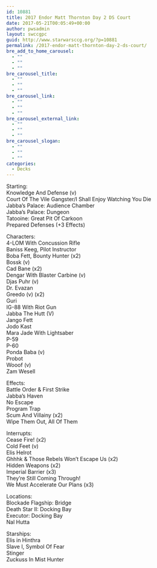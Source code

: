 ```yaml
---
id: 10881
title: 2017 Endor Matt Thornton Day 2 DS Court
date: 2017-05-21T00:05:49+00:00
author: pwsadmin
layout: swccgpc
guid: http://www.starwarsccg.org/?p=10881
permalink: /2017-endor-matt-thornton-day-2-ds-court/
bre_add_to_home_carousel:
  - ""
  - ""
  - ""
bre_carousel_title:
  - ""
  - ""
  - ""
bre_carousel_link:
  - ""
  - ""
  - ""
bre_carousel_external_link:
  - ""
  - ""
  - ""
bre_carousel_slogan:
  - ""
  - ""
  - ""
categories:
  - Decks
---
```

Starting:  
Knowledge And Defense (v)  
Court Of The Vile Gangster/I Shall Enjoy Watching You Die  
Jabba’s Palace: Audience Chamber  
Jabba’s Palace: Dungeon  
Tatooine: Great Pit Of Carkoon  
Prepared Defenses (+3 Effects)

Characters:  
4-LOM With Concussion Rifle  
Baniss Keeg, Pilot Instructor  
Boba Fett, Bounty Hunter (x2)  
Bossk (v)  
Cad Bane (x2)  
Dengar With Blaster Carbine (v)  
Djas Puhr (v)  
Dr. Evazan  
Greedo (v) (x2)  
Guri  
IG-88 With Riot Gun  
Jabba The Hutt (V)  
Jango Fett  
Jodo Kast  
Mara Jade With Lightsaber  
P-59  
P-60  
Ponda Baba (v)  
Probot  
Wooof (v)  
Zam Wesell

Effects:  
Battle Order & First Strike  
Jabba’s Haven  
No Escape  
Program Trap  
Scum And Villainy (x2)  
Wipe Them Out, All Of Them

Interrupts:  
Cease Fire! (x2)  
Cold Feet (v)  
Elis Helrot  
Ghhhk & Those Rebels Won’t Escape Us (x2)  
Hidden Weapons (x2)  
Imperial Barrier (x3)  
They&#8217;re Still Coming Through!  
We Must Accelerate Our Plans (x3)

Locations:  
Blockade Flagship: Bridge  
Death Star II: Docking Bay  
Executor: Docking Bay  
Nal Hutta

Starships:  
Elis in Hinthra  
Slave I, Symbol Of Fear  
Stinger  
Zuckuss In Mist Hunter